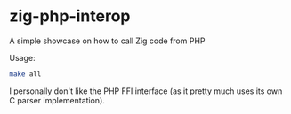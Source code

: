 # zig-php-interop

A simple showcase on how to call Zig code from PHP

Usage:
```sh
make all
```

I personally don't like the PHP FFI interface (as it pretty much uses its own C parser implementation).
